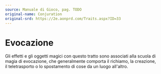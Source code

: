 ```yaml
---
source: Manuale di Gioco, pag. TODO
original-name: Conjuration
original-srd: https://2e.aonprd.com/Traits.aspx?ID=33
---
```


# Evocazione

Gli effetti e gli oggetti magici con questo tratto sono associati alla scuola di
magia di evocazione, che generalmente comporta il richiamo, la creazione, il
teletrasporto o lo spostamento di cose da un luogo all'altro.
